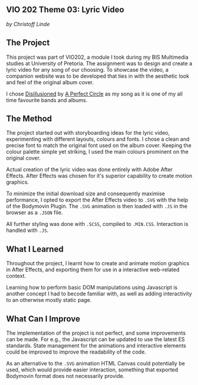 ## VIO 202 Theme 03: Lyric Video
*by Christoff Linde*

## The Project
This project was part of VIO202, a module I took during my BIS Multimedia studies
at University of Pretoria. The assignment was to design and create a lyric video
for any song of our choosing. To showcase the video, a companion website was to be
developed that ties in with the aesthetic look and feel of the original album cover.

I chose [Disillusioned](https://www.youtube.com/watch?v=BIsH686xWl0) by [A Perfect Circle](https://www.aperfectcircle.com/) as my song as it is one of my all time favourite
bands and albums.

## The Method
The project started out with storyboarding ideas for the lyric video, experimenting
with different layouts, colours and fonts. I chose a clean and precise font to match
the original font used on the album cover. Keeping the colour palette simple yet
striking, I used the main colours prominent on the original cover.

Actual creation of the lyric video was done entirely with Adobe After Effects. After
Effects was chosen for it's superior capability to create motion graphics.

To minimize the initial download size and consequently maximise performance, I opted
to export the After Effects video to `.SVG` with the help of the Bodymovin Plugin.
The `.SVG` animation is then loaded with `.JS` in the browser as a `.JSON` file.

All further styling was done with `.SCSS`, compiled to `.MIN.CSS`. Interaction
is handled with `.JS`.

## What I Learned
Throughout the project, I learnt how to create and animate motion graphics in
After Effects, and exporting them for use in a interactive web-related context.

Learning how to perform basic DOM manipulations using Javascript is another
concept I had to becode familiar with, as well as adding interactivity to an
otherwise mostly static page.

## What Can I Improve
The implementation of the project is not perfect, and some improvements can be made.
For e.g., the Javascript can be updated to use the latest ES standards. State
management for the animations and interactive elements could be improved to improve
the readability of the code.

As an alternative to the `.SVG` animation HTML Canvas could potentially be used,
which would provide easier interaction, something that exported Bodymovin format
does not necessarily provide.
